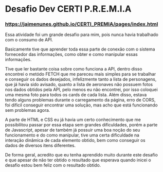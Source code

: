 # Desafio Dev CERTI P.R.E.M.I.A

### https://jaimenunes.github.io/CERTI_PREMIA/pages/index.html

Essa atividade foi um grande desafio para mim, pois nunca havia trabalhado com o consumo de API.

Basicamente tive que aprender toda essa parte de conexão com o sistema fornecedor das informações, como obter e como manipular essas informações.

Tive que ler bastante coisa sobre como funciona a API, dentro disso encontrei o metódo FETCH que me pareceu mais simples para se trabalhar e conseguir os dados desejados, infelizmente tanto a lista de personagens, que já havia sido avisado, quanto a lista de aeronaves não possuem fotos nos dados obtidos pela API, pelo menos eu não encontrei, por isso coloquei uma mesma foto para todos os cards de cada lista. Além disso, estava tendo alguns problemas durante o carregamento da página, erro de CORS, foi díficil conseguir encontrar uma solução, mas acho que está funcionando sem problemas agora.

A parte de HTML e CSS eu já havia um certo conhecimento que me possibilitou passar por essa etapa sem grandes dificuldades, porém a parte de Javascript, apesar de também já possuir uma boa noção do seu funcionamento e do como manipular, tive uma certa dificuldade na interação dinâmica de cada elemento obtido, bem como conseguir os dados de diversos itens diferentes.

De forma geral, acredito que eu tenha aprendido muito durante este desafio e que apesar de não ter obtido o resultado que esperava quando inicei o desafio estou bem feliz com o resultado obtido.
